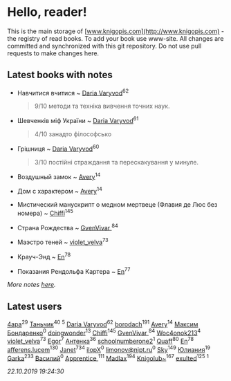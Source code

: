 # Hello, reader!
This is the main storage of [www.knigopis.com](http://www.knigopis.com) - the registry of read books.
To add your book use www-site. All changes are committed and synchronized with this git repository.
Do not use pull requests to make changes here.


## Latest books with notes
* Навчитися вчитися ~ [Daria Varyvod](users/829/829893410524253-facebook)<sup>62</sup>
    > 9/10 методи та техніка вивчення точних наук.

* Шевченків міф України ~ [Daria Varyvod](users/829/829893410524253-facebook)<sup>61</sup>
    > 4/10 занадто філософсько

* Грішниця ~ [Daria Varyvod](users/829/829893410524253-facebook)<sup>60</sup>
    > 3/10 постійні страждання та перескакування у минуле.

* Воздушный замок ~ [Avery](users/567/56734832-yandex)<sup>14</sup>

* Дом с характером ~ [Avery](users/567/56734832-yandex)<sup>14</sup>

* Мистический манускрипт о медном мертвеце (Флавия де Люс без номера) ~ [Chiffi](users/105/105831994080785626680-google)<sup>145</sup>

* Страна Рождества ~ [GvenVivar ](users/158/158266434925901-facebook)<sup>84</sup>

* Маэстро теней ~ [violet_velva](users/116/116961712580551399099-google)<sup>73</sup>

* Крауч-Энд ~ [En](users/333/333646551-vkontakte)<sup>78</sup>

* Показания Рендольфа Картера ~ [En](users/333/333646551-vkontakte)<sup>77</sup>


_More notes [here](latest_books_with_notes.md)._


## Latest users
[4apa](users/117/117392596378069249667-google)<sup>29</sup> 
[Таньчик](users/209/2096581563762610-facebook)<sup>40</sup> 
[](users/270/270444099499-odnoklassniki)<sup>5</sup> 
[Daria Varyvod](users/829/829893410524253-facebook)<sup>62</sup> 
[borodach](users/157/15706320-vkontakte)<sup>191</sup> 
[Avery](users/567/56734832-yandex)<sup>14</sup> 
[Максим Бондаренко](users/182/18277571948146284542-mailru)<sup>0</sup> 
[doingwonder](users/108/108689364763869996762-google)<sup>13</sup> 
[Chiffi](users/105/105831994080785626680-google)<sup>145</sup> 
[GvenVivar ](users/158/158266434925901-facebook)<sup>84</sup> 
[Woc4onok213](users/103/103474005216004236389-google)<sup>4</sup> 
[violet_velva](users/116/116961712580551399099-google)<sup>73</sup> 
[Egor](users/166/166766907-vkontakte)<sup>7</sup> 
[Антенка](users/118/118158645037334943900-google)<sup>36</sup> 
[schoolnumberone2](users/290/290416271-vkontakte)<sup>1</sup> 
[Quaff](users/122/12267158-vkontakte)<sup>80</sup> 
[En](users/333/333646551-vkontakte)<sup>78</sup> 
[afferens.lucem](users/196/196071655-vkontakte)<sup>130</sup> 
[Janet](users/108/108113656204404967440-google)<sup>734</sup> 
[ilopX](users/544/544577919687420-facebook)<sup>0</sup> 
[limonov@nipt.ru](users/113/1130000039168707-yandex)<sup>0</sup> 
[Sky](users/118/118049897850017649660-google)<sup>149</sup> 
[Юлиания](users/693/69389439-vkontakte)<sup>19</sup> 
[Garka](users/115/115753719718250012620-google)<sup>233</sup> 
[Василий](users/146/146662199-vkontakte)<sup>0</sup> 
[Apprentice ](users/528/52821952-vkontakte)<sup>111</sup> 
[Madlax](users/158/158304782-vkontakte)<sup>194</sup> 
[Knigolub~](users/111/111878597279669641685-google)<sup>167</sup> 
[exulted](users/100/100599204551896265722-google)<sup>125</sup> 
[](users/114/114588423502949541325-google)<sup>1</sup> 


_22.10.2019 19:24:30_
